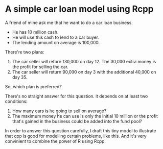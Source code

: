 # A simple car loan model using Rcpp

A friend of mine ask me that he want to do a car loan business. 

- He has 10 million cash. 
- He will use this cash to lend to a car buyer. 
- The lending amount on average is 100,000.

There're two plans:

1. The car seller will return 130,000 on day 12. The 30,000 extra money is the profit for selling the car.
1. The car seller will return 90,000 on day 3 with the additional 40,000 on day 35.

So, which plan is preferred?

There's no straight answer for this question. It depends on at least two conditions:

1. How many cars is he going to sell on average?
1. The maximum money he can use is only the initial 10 million or the profit that's gained in the business could be added into the fund pool?

In order to answer this question carefully, I draft this tiny model to illustrate that cpp is good for modelling certain problems, like this. And it's very convinient to combine the power of R using Rcpp.

